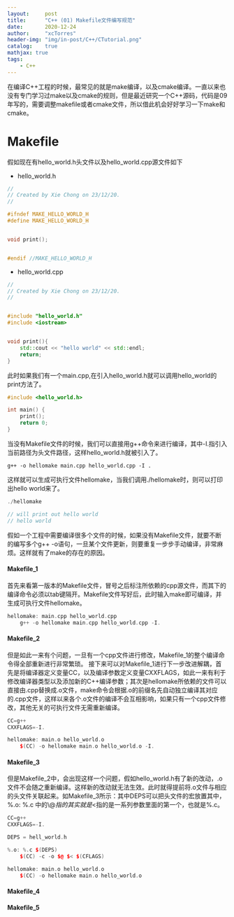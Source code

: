 ```yaml
---
layout:     post
title:      "C++ (01) Makefile文件编写规范"
date:       2020-12-24
author:     "xcTorres"
header-img: "img/in-post/C++/CTutorial.png"
catalog:    true
mathjax: true
tags:
    - C++
---  
```


在编译C++工程的时候，最常见的就是make编译，以及cmake编译。一直以来也没有专门学习过make以及cmake的规则，但是最近研究一个C++源码，代码是09年写的，需要调整makefile或者cmake文件，所以借此机会好好学习一下make和cmake。

# Makefile
假如现在有hello_world.h头文件以及hello_world.cpp源文件如下
- hello_world.h  

```cpp
//
// Created by Xie Chong on 23/12/20.
//

#ifndef MAKE_HELLO_WORLD_H
#define MAKE_HELLO_WORLD_H


void print();


#endif //MAKE_HELLO_WORLD_H
```

- hello_world.cpp  

```cpp
//
// Created by Xie Chong on 23/12/20.
//


#include "hello_world.h"
#include <iostream>


void print(){
    std::cout << "hello world" << std::endl;
    return;
}
```

此时如果我们有一个main.cpp,在引入hello_world.h就可以调用hello_world的print方法了。

```cpp
#include <hello_world.h>

int main() {
    print();
    return 0;
}
```

当没有Makefile文件的时候，我们可以直接用g++命令来进行编译，其中-I.指引入当前路径为头文件路径，这样hello_world.h就被引入了。

```shell
g++ -o hellomake main.cpp hello_world.cpp -I .
```

这样就可以生成可执行文件hellomake，当我们调用./hellomake时，则可以打印出hello world来了。

```cpp
./hellomake

// will print out hello world
// hello world
```


假如一个工程中需要编译很多个文件的时候，如果没有Makefile文件，就要不断的编写多个g++ -o语句，一旦某个文件更新，则要重复一步步手动编译，非常麻烦。这样就有了make的存在的原因。


#### Makefile_1

首先来看第一版本的Makefile文件，冒号之后标注所依赖的cpp源文件，而其下的编译命令必须以tab键隔开。Makefile文件写好后，此时输入make即可编译，并生成可执行文件hellomake。

```cpp
hellomake: main.cpp hello_world.cpp
	g++ -o hellomake main.cpp hello_world.cpp -I.
```

#### Makefile_2
但是如此一来有个问题，一旦有一个cpp文件进行修改，Makefile_1的整个编译命令得全部重新进行非常繁琐。 接下来可以对Makefile_1进行下一步改进解耦，首先是将编译器定义变量CC，以及编译参数定义变量CXXFLAGS，如此一来有利于修改编译器类型以及添加新的C++编译参数；其次是hellomake所依赖的文件可以直接由.cpp替换成.o文件，make命令会根据.o的前缀名先自动独立编译其对应的.cpp文件，这样以来各个.o文件的编译不会互相影响，如果只有一个cpp文件修改，其他无关的可执行文件无需重新编译。

```cpp
CC=g++
CXXFLAGS=-I.

hellomake: main.o hello_world.o
	$(CC) -o hellomake main.o hello_world.o -I.
```

#### Makefile_3
但是Makefile_2中，会出现这样一个问题，假如hello_world.h有了新的改动，.o文件不会随之重新编译。这样新的改动就无法生效。此时就得提前将.o文件与相应的头文件关联起来。如Makefile_3所示：其中DEPS可以把头文件的宏放置其中，%.o: %.c 
中的\\$@指的其实就是 %.o对应的文件， \\$<指的是一系列参数里面的第一个，也就是%.c。

```cpp
CC=g++
CXXFLAGS=-I.

DEPS = hell_world.h

%.o: %.c $(DEPS)
	$(CC) -c -o $@ $< $(CFLAGS)

hellomake: main.o hello_world.o
	$(CC) -o hellomake main.o hello_world.o
```

#### Makefile_4
#### Makefile_5